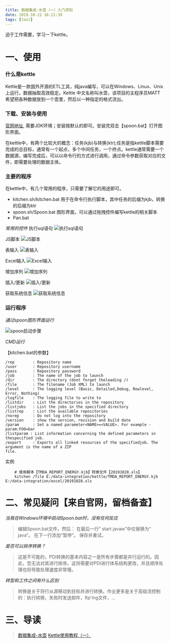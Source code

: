 ```yaml
---
title: 数据集成-水壶（一）入门须知
date: 2019-10-22 16:21:39
tags: [tool]
---
```


迫于工作需要，学习一下kettle。

# 一、使用

### 什么是kettle
Kettle是一款国外开源的ETL工具，纯java编写，可以在Windows、Linux、Unix上运行，数据抽取高效稳定。Kettle 中文名称叫水壶，该项目的主程序员MATT 希望把各种数据放到一个壶里，然后以一种指定的格式流出。


### 下载、安装与使用

[官网地址](https://community.hitachivantara.com/s/article/data-integration-kettle), 需要JDK环境；安装按默认的即可。安装完双击【spoon.bat】打开图形界面。

在kettle中，有两个比较大的概念：任务(kjb)与转换(ktr);任务是指kettle脚本需要完成的总目标，通常有一个起点，多个中间任务，一个终点。kettle通常需要一个数据源，编写完成后，可以以命令行的方式进行调用，通过命令参数获取对应的文件，即需要处理的数据主体。


### 主要的程序
在kettle中，有几个常用的程序，只需要了解它的用途即可。
+	kitchen.sh/kitchen.bat 用于在命令行执行脚本，其中任务的后缀为kjb，转换的后缀为ktr	
+	spoon.sh/Spoon.bat	图形界面，可以通过拖拽控件编写kettle的相关脚本
+	Pan.bat 

*常用的控件*
执行sql语句
![执行sql语句](/image/191022-kettle/zxyj.png)

JS脚本
![JS脚本](/image/191022-kettle/jsjb.png)

表输入
![表输入](/image/191022-kettle/bsr.png)

Excel输入
![Excel输入](/image/191022-kettle/esr.png)

增加序列
![增加序列](/image/191022-kettle/zjxl.png)

插入/更新
![插入/更新](/image/191022-kettle/crgx.png)

获取系统信息
![获取系统信息](/image/191022-kettle/hqxtxx.png)


### 运行程序
*通过spoon图形界面运行*

![spoon启动步骤](/image/191022-kettle/sqdbz.png)

*CMD运行*

【kitchen.bat的参数】
```
/rep        : Repository name
/user       : Repository username
/pass       : Repository password
/job        : The name of the job to launch
/dir        : The directory (dont forget theleading /)
/file       : The filename (Job XML) to launch
/level      : The logging level (Basic, Detailed,Debug, Rowlevel, Error, Nothing)
/logfile    : The logging file to write to
/listdir    : List the directories in the repository
/listjobs   : List the jobs in the specified directory
/listrep    : List the available repositories
/norep      : Do not log into the repository
/version    : show the version, revision and build date
/param      : Set a named parameter<NAME>=<VALUE>. For example -param:FOO=bar
/listparam : List information concerning the defined parameters in thespecified job.
/export     : Exports all linked resources of the specifiedjob. The argument is the name of a ZIP
file. 
```

实例
```
	# 使用脚本【TMDA_REPORT_ENERGY.kjb】转换文件【20191028.xls】
	kitchen /file E:/data-integration/kettle/TMDA_REPORT_ENERGY.kjb E:/data-integration/excel/20191028.xls
```

# 二、常见疑问【来自官网，留档备查】
*当我在Windows环境中启动Spoon.bat时，没有任何反应*
> 编辑Spoon.bat文件，然后：
在最后一行“ start javaw”中仅替换为“ java”。
在下一行添加“暂停”。
保存并重试。

*是否可以排序转换？*
>  这是不可能的，PDI转换的基本内容之一是所有步骤都是并行运行的。因此，您无法对其进行排序。这将需要对PDI进行体系结构更改，并且顺序处理也将导致处理速度非常慢。

*转型和工作之间有什么区别*
> 转换是关于将行从源移动到目标并进行转换。作业更多是关于高级流控制的：执行转换，失败时发送邮件，ftp'ing文件，...

# 三、导读
> [数据集成-水壶](https://community.hitachivantara.com/s/article/data-integration-kettle)
 [Kettle使用教程（一）](http://www.kettle.net.cn/1310.html)